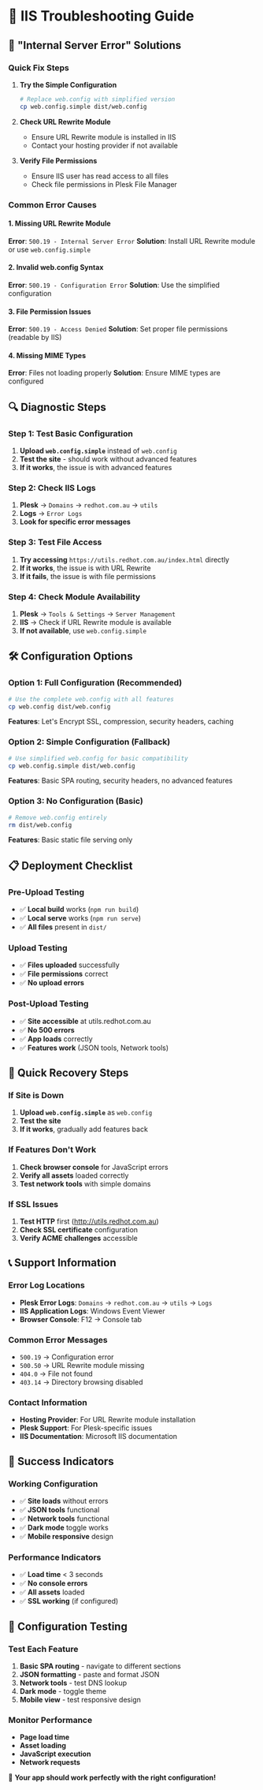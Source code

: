 # 🔧 IIS Troubleshooting Guide

## 🚨 **"Internal Server Error" Solutions**

### **Quick Fix Steps**

1. **Try the Simple Configuration**
   ```bash
   # Replace web.config with simplified version
   cp web.config.simple dist/web.config
   ```

2. **Check URL Rewrite Module**
   - Ensure URL Rewrite module is installed in IIS
   - Contact your hosting provider if not available

3. **Verify File Permissions**
   - Ensure IIS user has read access to all files
   - Check file permissions in Plesk File Manager

### **Common Error Causes**

#### **1. Missing URL Rewrite Module**
**Error**: `500.19 - Internal Server Error`
**Solution**: Install URL Rewrite module or use `web.config.simple`

#### **2. Invalid web.config Syntax**
**Error**: `500.19 - Configuration Error`
**Solution**: Use the simplified configuration

#### **3. File Permission Issues**
**Error**: `500.19 - Access Denied`
**Solution**: Set proper file permissions (readable by IIS)

#### **4. Missing MIME Types**
**Error**: Files not loading properly
**Solution**: Ensure MIME types are configured

## 🔍 **Diagnostic Steps**

### **Step 1: Test Basic Configuration**
1. **Upload `web.config.simple`** instead of `web.config`
2. **Test the site** - should work without advanced features
3. **If it works**, the issue is with advanced features

### **Step 2: Check IIS Logs**
1. **Plesk** → `Domains` → `redhot.com.au` → `utils`
2. **Logs** → `Error Logs`
3. **Look for specific error messages**

### **Step 3: Test File Access**
1. **Try accessing** `https://utils.redhot.com.au/index.html` directly
2. **If it works**, the issue is with URL Rewrite
3. **If it fails**, the issue is with file permissions

### **Step 4: Check Module Availability**
1. **Plesk** → `Tools & Settings` → `Server Management`
2. **IIS** → Check if URL Rewrite module is available
3. **If not available**, use `web.config.simple`

## 🛠️ **Configuration Options**

### **Option 1: Full Configuration (Recommended)**
```bash
# Use the complete web.config with all features
cp web.config dist/web.config
```
**Features**: Let's Encrypt SSL, compression, security headers, caching

### **Option 2: Simple Configuration (Fallback)**
```bash
# Use simplified web.config for basic compatibility
cp web.config.simple dist/web.config
```
**Features**: Basic SPA routing, security headers, no advanced features

### **Option 3: No Configuration (Basic)**
```bash
# Remove web.config entirely
rm dist/web.config
```
**Features**: Basic static file serving only

## 📋 **Deployment Checklist**

### **Pre-Upload Testing**
- ✅ **Local build** works (`npm run build`)
- ✅ **Local serve** works (`npm run serve`)
- ✅ **All files** present in `dist/`

### **Upload Testing**
- ✅ **Files uploaded** successfully
- ✅ **File permissions** correct
- ✅ **No upload errors**

### **Post-Upload Testing**
- ✅ **Site accessible** at utils.redhot.com.au
- ✅ **No 500 errors**
- ✅ **App loads** correctly
- ✅ **Features work** (JSON tools, Network tools)

## 🚀 **Quick Recovery Steps**

### **If Site is Down**
1. **Upload `web.config.simple`** as `web.config`
2. **Test the site**
3. **If it works**, gradually add features back

### **If Features Don't Work**
1. **Check browser console** for JavaScript errors
2. **Verify all assets** loaded correctly
3. **Test network tools** with simple domains

### **If SSL Issues**
1. **Test HTTP** first (http://utils.redhot.com.au)
2. **Check SSL certificate** configuration
3. **Verify ACME challenges** accessible

## 📞 **Support Information**

### **Error Log Locations**
- **Plesk Error Logs**: `Domains` → `redhot.com.au` → `utils` → `Logs`
- **IIS Application Logs**: Windows Event Viewer
- **Browser Console**: F12 → Console tab

### **Common Error Messages**
- `500.19` → Configuration error
- `500.50` → URL Rewrite module missing
- `404.0` → File not found
- `403.14` → Directory browsing disabled

### **Contact Information**
- **Hosting Provider**: For URL Rewrite module installation
- **Plesk Support**: For Plesk-specific issues
- **IIS Documentation**: Microsoft IIS documentation

## 🎯 **Success Indicators**

### **Working Configuration**
- ✅ **Site loads** without errors
- ✅ **JSON tools** functional
- ✅ **Network tools** functional
- ✅ **Dark mode** toggle works
- ✅ **Mobile responsive** design

### **Performance Indicators**
- ✅ **Load time** < 3 seconds
- ✅ **No console errors**
- ✅ **All assets** loaded
- ✅ **SSL working** (if configured)

## 🔄 **Configuration Testing**

### **Test Each Feature**
1. **Basic SPA routing** - navigate to different sections
2. **JSON formatting** - paste and format JSON
3. **Network tools** - test DNS lookup
4. **Dark mode** - toggle theme
5. **Mobile view** - test responsive design

### **Monitor Performance**
- **Page load time**
- **Asset loading**
- **JavaScript execution**
- **Network requests**

🎉 **Your app should work perfectly with the right configuration!**
